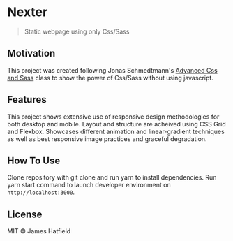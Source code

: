 # Nexter

> Static webpage using only Css/Sass

## Motivation

This project was created following Jonas Schmedtmann's [Advanced Css and Sass](https://www.udemy.com/course/advanced-css-and-sass/) class to show the power of Css/Sass without using javascript.

## Features

This project shows extensive use of responsive design methodologies for both desktop and mobile. Layout and structure are acheived using CSS Grid and Flexbox. Showcases different animation and linear-gradient techniques as well as best responsive image practices and graceful degradation.

## How To Use

Clone repository with git clone and run yarn to install dependencies. Run yarn start command to launch developer environment on `http://localhost:3000`.

## License

MIT © James Hatfield
